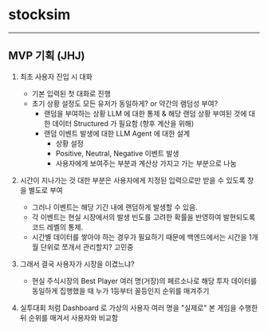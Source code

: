 # stocksim

--- 

## MVP 기획 (JHJ)

1. 최초 사용자 진입 시 대화
    - 기본 입력된 첫 대화로 진행
    - 초기 상황 설정도 모든 유저가 동일하게? or 약간의 램덤성 부여?
        - 랜덤을 부여하는 상황 LLM 에 대한 통제 & 해당 랜덤 상황 부여된 것에 대한 데이터 Structured 가 필요함 (향후 계산을 위해)
        - 랜덤 이벤트 발생에 대한 LLM Agent 에 대한 설계
            - 상황 설정
            - Positive, Neutral, Negative 이벤트 발생
            - 사용자에게 보여주는 부분과 계산상 가지고 가는 부분으로 나눔


2. 시간이 지나가는 것 대한 부분은 사용자에게 지정된 입력으로만 받을 수 있도록 창을 별도로 부여
    - 그러나 이벤트는 해당 기간 내에 랜덤하게 발생할 수 있음.
    - 각 이벤트는 현실 시장에서의 발생 빈도를 고려한 확률을 반영하여 발현되도록 코드 레벨의 통제.
    - 시간별 데이터를 쌓아야 하는 경우가 필요하기 때문에 백엔드에서는 시간을 1개월 단위로 쪼개서 관리할지? 고민중


3. 그래서 결국 사용자가 시장을 이겼느냐?
    - 현실 주식시장의 Best Player 여러 명(거장)의 페르소나로 해당 투자 데이터를 동일하게 집행했을 때 누가 1등부터 꼴등인지 순위를 매겨주기


4. 실투대회 처럼 Dashboard 로 가상의 사용자 여러 명을 "실제로" 본 게임을 수행한 뒤 순위를 매겨서 사용자와 비교함 